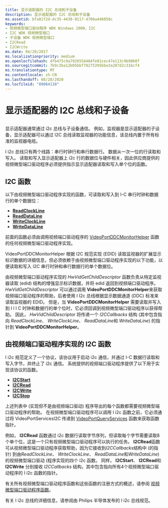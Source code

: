 ```yaml
---
title: 显示适配器的 I2C 总线和子设备
description: 显示适配器的 I2C 总线和子设备
ms.assetid: bfa81f2d-dc35-4430-9117-4706a446058c
keywords:
- 视频微型端口驱动程序 WDK Windows 2000，I2C
- I2C WDK 视频微型端口
- 子设备 WDK 视频微型端口
- I2CRead
- I2CWrite
ms.date: 04/20/2017
ms.localizationpriority: medium
ms.openlocfilehash: 4fb475c9a7926554484fe01cec47e113c9b9060f
ms.sourcegitcommit: 7b9c3ba12b05bbf78275395bbe3a287d2c31bcf4
ms.translationtype: MT
ms.contentlocale: zh-CN
ms.lasthandoff: 08/28/2020
ms.locfileid: "89064110"
---
```

# <a name="i2c-bus-and-child-devices-of-the-display-adapter"></a>显示适配器的 I2C 总线和子设备


## <span id="ddk_i2c_bus_and_child_devices_of_the_display_adapter_gg"></span><span id="DDK_I2C_BUS_AND_CHILD_DEVICES_OF_THE_DISPLAY_ADAPTER_GG"></span>


显示适配器通常通过 i2c 总线与子设备通信。 例如，监视器是显示适配器的子设备，显示适配器可以通过 I2C 总线读取监视器的功能信息，该总线内置于所有标准的监视器电缆。

I i2c 总线只有两个线路：串行时钟行和串行数据行。 数据从一次一位的行读取和写入。 读取和写入显示适配器上 i2c 行的数据位与硬件相关，因此供应商提供的视频微型端口驱动程序必须提供指示显示适配器读取和写入单个位的函数。

## <a name="i2c-functions"></a>I2C 函数

以下由视频微型端口驱动程序实现的函数，可读取和写入到 I-C 串行时钟和数据行的单个数据位：

* [**ReadClockLine**](/windows-hardware/drivers/ddi/video/nc-video-pvideo_read_clock_line)
* [**ReadDataLine**](/windows-hardware/drivers/ddi/video/nc-video-pvideo_read_data_line)
* [**WriteClockLine**](/windows-hardware/drivers/ddi/video/nc-video-pvideo_write_clock_line)
* [**WriteDataLine**](/windows-hardware/drivers/ddi/video/nc-video-pvideo_write_data_line)

前面的函数必须由调用视频端口驱动程序的 [VideoPortDDCMonitorHelper](/windows-hardware/drivers/ddi/video/nf-video-videoportddcmonitorhelper) 函数的任何视频微型端口驱动程序实现。

VideoPortDDCMonitorHelper 根据 I2C 规范实现 (EDID) 读取监视器的扩展显示标识数据的详细信息，但必须依赖于由视频微型端口驱动程序实现的以下功能，以便读取和写入 I2C 串行时钟和串行数据行的单个数据位。

由视频微型端口驱动程序实现的 *HwVidGetChildDescriptor* 函数负责从特定监视器读取 (edid) 结构的增强显示标识数据，并将 edid 返回到视频端口驱动程序。 *HwVidGetChildDescriptor* 可以通过调用 **VideoPortDDCMonitorHelper**来获取视频端口驱动程序的帮助，后者使用 I I2c 总线根据显示数据通道 (DDC) 标准来读取监视器的 EDID。 但是，当 **VideoPortDDCMonitorHelper** 需要读取并写入到 I l I C 时钟和数据行的单个位时，它必须回调到视频微型端口驱动程序以获得帮助。 因此， *HwVidChildDescriptor* 将传递一个 *I2CCallbacks* 结构 (其中包含指向 *ReadClockLine*、 *WriteClockLine*、 *ReadDataLine*和 *WriteDataLine*) 的指针到 **VideoPortDDCMonitorHelper**。

## <a name="i2c-functions-implemented-by-the-video-port-driver"></a>由视频端口驱动程序实现的 I2C 函数

I i2c 规范定义了一个协议，该协议用于启动 i2c 通信，并通过 I-C 数据行读取和写入字节，并终止了 i2c 通信。 系统提供的视频端口驱动程序提供了以下用于实现该协议的函数。

* [**I2CStart**](/windows-hardware/drivers/ddi/video/nc-video-pi2c_start)
* [**I2CRead**](/windows-hardware/drivers/ddi/video/nc-video-pi2c_read)
* [**I2CWrite**](/windows-hardware/drivers/ddi/video/nc-video-pi2c_write)
* [**I2CStop**](/windows-hardware/drivers/ddi/video/nc-video-pi2c_stop)

上述列表中 (实现但不是由视频端口驱动) 程序导出的每个函数都需要视频微型端口驱动程序的帮助。 在视频微型端口驱动程序可以调用 I i2c 函数之前，它必须通过将 VideoPortServicesI2C 传递到 [VideoPortQueryServices](/windows-hardware/drivers/ddi/video/nf-video-videoportqueryservices) 函数来获取函数指针。

例如， **I2CRead** 函数通过 i2c 数据行读取字节序列，但读取每个字节需要读取8个单个位，这是一个只有视频微型端口驱动程序可以执行的任务。 **I2CRead**函数可从视频微型端口驱动程序获取帮助，因为它接收到*I2CCallbacks*结构中 (的指针) 到由*ReadClockLine*、 *WriteClockLine*、 *ReadDataLine*和*WriteDataLine*) 的视频微型端口驱动 (程序实现的四个 i2c 函数。 同样， **I2CStart**、 **I2CRead**和 **I2CWrite** 分别接收 *I2CCallbacks* 结构，其中包含指向所有4个视频微型端口驱动程序的 I i2c 函数的指针。


有关所有视频微型端口驱动程序函数和这些函数的注册方式的概述，请参阅 [视频微型端口驱动程序函数](/windows-hardware/drivers/ddi/video/)。

有关 I i2c 总线的详细信息，请参阅由 Philips 半导体发布的 I i2c 总线规范。

 

